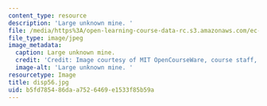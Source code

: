 ```yaml
---
content_type: resource
description: 'Large unknown mine. '
file: /media/https%3A/open-learning-course-data-rc.s3.amazonaws.com/ec-s06-design-for-demining-spring-2007/b5fd785486daa7526469e1533f85b59a_disp56.jpg
file_type: image/jpeg
image_metadata:
  caption: Large unknown mine.
  credit: 'Credit: Image courtesy of MIT OpenCourseWare, course staff, and students.'
  image-alt: 'Large unknown mine. '
resourcetype: Image
title: disp56.jpg
uid: b5fd7854-86da-a752-6469-e1533f85b59a
---
```

